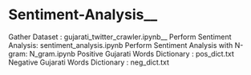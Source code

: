 ﻿# Sentiment-Analysis__
Gather Dataset : gujarati_twitter_crawler.ipynb__
Perform Sentiment Analysis: sentiment_analysis.ipynb
Perform Sentiment Analysis with N-gram: N_gram.ipynb
Positive Gujarati Words Dictionary : pos_dict.txt
Negative Gujarati Words Dictionary : neg_dict.txt
